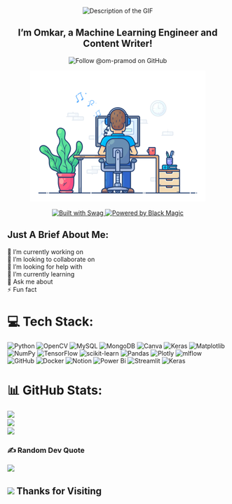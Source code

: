 <p align="center">
  <img src="https://user-images.githubusercontent.com/74750414/167504857-4129cbc1-2d10-4478-be39-3c1a3bee2dbc.gif" alt="Description of the GIF" width="400">
</p>
<h2 align="center"><b>I’m Omkar, a Machine Learning Engineer and Content Writer!</b></h2>
<div align="center">
  <a href="https://github.com/om-pramod" style="text-decoration: none;">
    <img src="https://img.shields.io/badge/Follow%20Me-GitHub-blue?style=for-the-badge&logo=github" alt="Follow @om-pramod on GitHub">
  </a>
</div>
<p align="center">
  <img src="https://raw.githubusercontent.com/andreapollastri/andreapollastri/main/intro.gif" alt="Description of the GIF" width="400">
</p>

<p align="center">
  <a href="https://forthebadge.com">
    <img src="https://forthebadge.com/images/badges/built-with-swag.svg" alt="Built with Swag">
  </a>
  <a href="https://forthebadge.com">
    <img src="https://forthebadge.com/images/badges/powered-by-black-magic.svg" alt="Powered by Black Magic">
  </a>
</p>


## Just A Brief About Me:
🔭 I’m currently working on<br>👯 I’m looking to collaborate on<br>🤝 I’m looking for help with<br>🌱 I’m currently learning<br>💬 Ask me about<br>⚡ Fun fact


# 💻 Tech Stack:
![Python](https://img.shields.io/badge/python-3670A0?style=flat&logo=python&logoColor=ffdd54) ![OpenCV](https://img.shields.io/badge/opencv-%23white.svg?style=flat&logo=opencv&logoColor=white) ![MySQL](https://img.shields.io/badge/mysql-4479A1.svg?style=flat&logo=mysql&logoColor=white) ![MongoDB](https://img.shields.io/badge/MongoDB-%234ea94b.svg?style=flat&logo=mongodb&logoColor=white) ![Canva](https://img.shields.io/badge/Canva-%2300C4CC.svg?style=flat&logo=Canva&logoColor=white) ![Keras](https://img.shields.io/badge/Keras-%23D00000.svg?style=flat&logo=Keras&logoColor=white) ![Matplotlib](https://img.shields.io/badge/Matplotlib-%23ffffff.svg?style=flat&logo=Matplotlib&logoColor=black) ![NumPy](https://img.shields.io/badge/numpy-%23013243.svg?style=flat&logo=numpy&logoColor=white) ![TensorFlow](https://img.shields.io/badge/TensorFlow-%23FF6F00.svg?style=flat&logo=TensorFlow&logoColor=white) ![scikit-learn](https://img.shields.io/badge/scikit--learn-%23F7931E.svg?style=flat&logo=scikit-learn&logoColor=white) ![Pandas](https://img.shields.io/badge/pandas-%23150458.svg?style=flat&logo=pandas&logoColor=white) ![Plotly](https://img.shields.io/badge/Plotly-%233F4F75.svg?style=flat&logo=plotly&logoColor=white) ![mlflow](https://img.shields.io/badge/mlflow-%23d9ead3.svg?style=flat&logo=numpy&logoColor=blue) ![GitHub](https://img.shields.io/badge/github-%23121011.svg?style=flat&logo=github&logoColor=white) ![Docker](https://img.shields.io/badge/docker-%230db7ed.svg?style=flat&logo=docker&logoColor=white) ![Notion](https://img.shields.io/badge/Notion-%23000000.svg?style=flat&logo=notion&logoColor=white) ![Power Bi](https://img.shields.io/badge/power_bi-F2C811?style=flat&logo=powerbi&logoColor=black)
![Streamlit](https://img.shields.io/badge/Streamlit-FF4B4B?style=flat&logo=Streamlit&logoColor=white)
![Keras](https://img.shields.io/badge/Keras-D00000?style=flat&logo=Keras&logoColor=white)


# 📊 GitHub Stats:
![](https://github-readme-stats.vercel.app/api?username=om-pramod&theme=dark&hide_border=false&include_all_commits=true&count_private=false)<br/>
![](https://github-readme-streak-stats.herokuapp.com/?user=om-pramod&theme=dark&hide_border=false)<br/>
![](https://github-readme-stats.vercel.app/api/top-langs/?username=om-pramod&theme=dark&hide_border=false&include_all_commits=true&count_private=false&layout=compact)

### ✍️ Random Dev Quote
![](https://quotes-github-readme.vercel.app/api?type=horizontal&theme=light)

## <img src="https://user-images.githubusercontent.com/74038190/216122041-518ac897-8d92-4c6b-9b3f-ca01dcaf38ee.png" width="30" /> Thanks for Visiting
